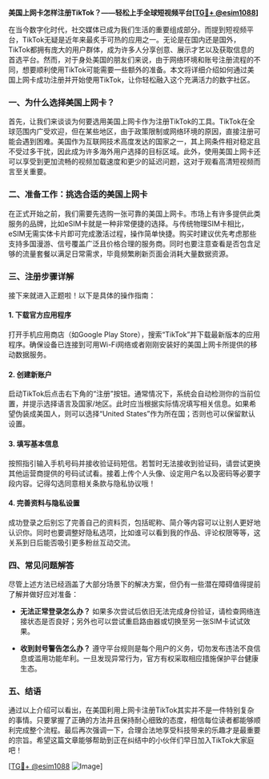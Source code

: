 **美国上网卡怎样注册TikTok？——轻松上手全球短视频平台[[TG💪+ @esim1088](https://t.me/s/esim1088)]**

在当今数字化时代，社交媒体已成为我们生活的重要组成部分。而提到短视频平台，TikTok无疑是近年来最炙手可热的应用之一。无论是在国内还是国外，TikTok都拥有庞大的用户群体，成为许多人分享创意、展示才艺以及获取信息的首选平台。然而，对于身处美国的朋友们来说，由于网络环境和账号注册流程的不同，想要顺利使用TikTok可能需要一些额外的准备。本文将详细介绍如何通过美国上网卡成功注册并开始使用TikTok，让你轻松融入这个充满活力的数字社区。

### 一、为什么选择美国上网卡？

首先，让我们来谈谈为何要选用美国上网卡作为注册TikTok的工具。TikTok在全球范围内广受欢迎，但在某些地区，由于政策限制或网络环境的原因，直接注册可能会遇到困难。美国作为互联网技术高度发达的国家之一，其上网条件相对稳定且不受过多干扰，因此成为许多海外用户选择的目标区域。此外，使用美国上网卡还可以享受到更加流畅的视频加载速度和更少的延迟问题，这对于观看高清短视频而言至关重要。

### 二、准备工作：挑选合适的美国上网卡

在正式开始之前，我们需要先选购一张可靠的美国上网卡。市场上有许多提供此类服务的品牌，比如eSIM卡就是一种非常便捷的选择。与传统物理SIM卡相比，eSIM无需实体卡片即可完成激活过程，操作简单快捷。购买时建议优先考虑那些支持多国漫游、信号覆盖广泛且价格合理的服务商。同时也要注意查看是否包含足够的流量套餐以满足日常需求，毕竟频繁刷新页面会消耗大量数据资源。

### 三、注册步骤详解

接下来就进入正题啦！以下是具体的操作指南：

#### 1. 下载官方应用程序
打开手机应用商店（如Google Play Store），搜索“TikTok”并下载最新版本的应用程序。确保设备已连接到可用Wi-Fi网络或者刚刚安装好的美国上网卡所提供的移动数据服务。

#### 2. 创建新账户
启动TikTok后点击右下角的“注册”按钮。通常情况下，系统会自动检测你的当前位置，并提示选择语言及国家/地区。此时应当根据实际情况填写相关信息。如果希望伪装成美国人，则可以选择“United States”作为所在国；否则也可以保留默认设置。

#### 3. 填写基本信息
按照指引输入手机号码并接收验证码短信。若暂时无法接收到验证码，请尝试更换其他运营商提供的号码试试看。接着上传个人头像、设定用户名以及密码等必要字段内容。记得勾选同意相关条款与隐私协议哦！

#### 4. 完善资料与隐私设置
成功登录之后别忘了完善自己的资料页，包括昵称、简介等内容可以让别人更好地认识你。同时也要调整好隐私选项，比如谁可以看到我的作品、评论权限等等，这关系到日后能否吸引更多粉丝互动交流。

### 四、常见问题解答

尽管上述方法已经涵盖了大部分场景下的解决方案，但仍有一些潜在障碍值得提前了解并做好应对准备：

- **无法正常登录怎么办？**
  如果多次尝试后依旧无法完成身份验证，请检查网络连接状态是否良好；另外也可以尝试重启路由器或切换至另一张SIM卡试试效果。
  
- **收到封号警告怎么办？**
  遵守平台规则是每个用户的义务，切勿发布违法不良信息或滥用功能牟利。一旦发现异常行为，官方有权采取相应措施保护平台健康生态。

### 五、结语

通过以上介绍可以看出，在美国利用上网卡注册TikTok其实并不是一件特别复杂的事情。只要掌握了正确的方法并且保持耐心细致的态度，相信每位读者都能够顺利完成整个流程。最后再次强调一下，合理合法地享受科技带来的乐趣才是最重要的宗旨。希望这篇文章能够帮助到正在纠结中的小伙伴们早日加入TikTok大家庭吧！

[[TG💪+ @esim1088](https://t.me/s/esim1088) ![Image](https://i.postimg.cc/4NQfJmqS/Snipaste-2025-05-13-00-14-12.png)]
